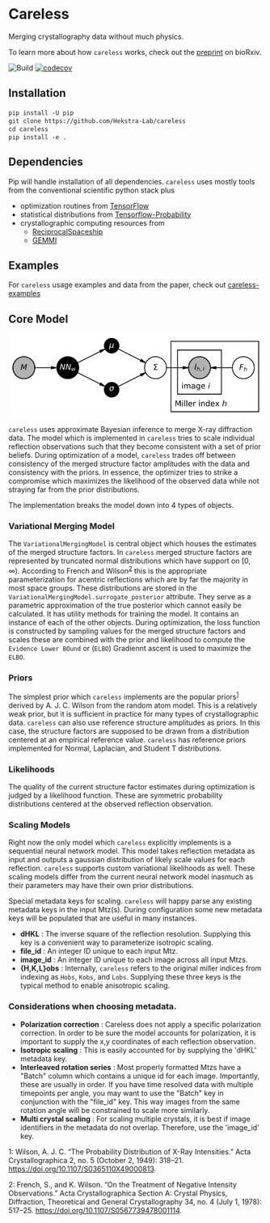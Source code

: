 # Careless 
Merging crystallography data without much physics. 

To learn more about how `careless` works, check out the [preprint](https://doi.org/10.1101/2021.01.05.425510) on bioRxiv.

![Build](https://github.com/Hekstra-Lab/careless/workflows/Build/badge.svg)
[![codecov](https://codecov.io/gh/Hekstra-Lab/careless/branch/master/graph/badge.svg)](https://codecov.io/gh/Hekstra-Lab/careless)


## Installation
    pip install -U pip
    git clone https://github.com/Hekstra-Lab/careless
    cd careless
    pip install -e .

## Dependencies
Pip will handle installation of all dependencies. 
`careless` uses mostly tools from the conventional scientific python stack plus
 - optimization routines from [TensorFlow](https://www.tensorflow.org/)
 - statistical distributions from [Tensorflow-Probability](https://www.tensorflow.org/probability)
 - crystallographic computing resources from 
    - [ReciprocalSpaceship](https://hekstra-lab.github.io/reciprocalspaceship/)
    - [GEMMI](https://gemmi.readthedocs.io/en/latest/)

## Examples
For `careless` usage examples and data from the paper, check out [careless-examples](https://github.com/Hekstra-Lab/careless-examples)

## Core Model

![pgm](doc/figures/pgm.svg)

`careless` uses approximate Bayesian inference to merge X-ray diffraction data. 
The model which is implemented in `careless` tries to scale individual reflection observations such that they become consistent with a set of prior beliefs.
During optimization of a model, `careless` trades off between consistency of the merged structure factor amplitudes with the data and consistency with the priors.
In essence, the optimizer tries to strike a compromise which maximizes the likelihood of the observed data while not straying far from the prior distributions. 

The implementation breaks the model down into 4 types of objects. 

### Variational Merging Model
The `VariationalMergingModel` is central object which houses the estimates of the merged structure factors.
In `careless` merged structure factors are represented by truncated normal distributions which have support on [0, ∞).
According to French and Wilson<sup>[2](#frenchwilson)</sup> this is the appropriate parameterization for acentric reflections which are by far the majority in most space groups.
These distributions are stored in the `VariationalMergingModel.surrogate_posterior` attribute. 
They serve as a parametric approximation of the true posterior which cannot easily be calculated. 
It has utility methods for training the model.
It contains an instance of each of the other objects. 
During optimization, the loss function is constructed by sampling values for the merged structure factors and scales these are combined with the prior and likelihood to compute the `Evidence Lower BOund` or (`ELBO`)
Gradiennt ascent is used to maximize the `ELBO`.


### Priors
The simplest prior which `careless` implements are the popular priors<sup>[1](#wilson)</sup> derived by A. J. C. Wilson from the random atom model. 
This is a relatively weak prior, but it is sufficient in practice for many types of crystallographic data. 
`careless` can also use reference structure amplitudes as priors. 
In this case, the structure factors are supposed to be drawn from a distribution centered at an empirical reference value. 
`careless` has reference priors implemented for Normal, Laplacian, and Student T distributions. 

### Likelihoods
The quality of the current structure factor estimates during optimization is judged by a likelihood function. 
These are symmetric probability distributions centered at the observed reflection observation. 

### Scaling Models
Right now the only model which `careless` explicitly implements is a sequential neural network model. 
This model takes reflection metadata as input and outputs a gaussian distribution of likely scale values for each reflection.
`careless` supports custom variational likelihoods as well. 
These scaling models differ from the current neural network model inasmuch as their parameters may have their own prior distributions. 

Special metadata keys for scaling. 
`careless` will happy parse any existing metadata keys in the input Mtz(s). 
During configuration some new metadata keys will be populated that are useful in many instances. 
 - <b>dHKL</b> : The inverse square of the reflection resolution. Supplying this key is a convenient way to parameterize isotropic scaling.
 - <b>file_id</b> : An integer ID unique to each input Mtz. 
 - <b>image_id</b> : An integer ID unique to each image across all input Mtzs. 
 - <b>{H,K,L}obs</b> : Internally, `careless` refers to the original miller indices from indexing as `Hobs`, `Kobs`, and `Lobs`. Supplying these three keys is the typical method to enable anisotropic scaling. 


### Considerations when choosing metadata. 
 - <b>Polarization correction</b> : Careless does not apply a specific polarization correction. 
   In order to be sure the model accounts for polarization, it is important to supply the x,y 
   coordinates of each reflection observation. 
 - <b>Isotropic scaling</b> : This is easily accounted for by supplying the 'dHKL' metadata key.
 - <b>Interleaved rotation series</b> : Most properly formatted Mtzs have a "Batch" column which contains a unique id for each image. 
   Importantly, these are usually in order. If you have time resolved data with multiple timepoints per angle, you may
   want to use the "Batch" key in conjunction with the "file_id" key. This way images from the same rotation angle will
   be constrained to scale more similarly. 
 - <b>Multi crystal scaling</b> : For scaling multiple crystals, it is best if image identifiers in the metadata do not overlap. Therefore, use the 'image_id' key. 

<a name="wilson">1</a>: Wilson, A. J. C. “The Probability Distribution of X-Ray Intensities.” Acta Crystallographica 2, no. 5 (October 2, 1949): 318–21. https://doi.org/10.1107/S0365110X49000813.

<a name="frenchwilson">2</a>: French, S., and K. Wilson. “On the Treatment of Negative Intensity Observations.” Acta Crystallographica Section A: Crystal Physics, Diffraction, Theoretical and General Crystallography 34, no. 4 (July 1, 1978): 517–25. https://doi.org/10.1107/S0567739478001114.

